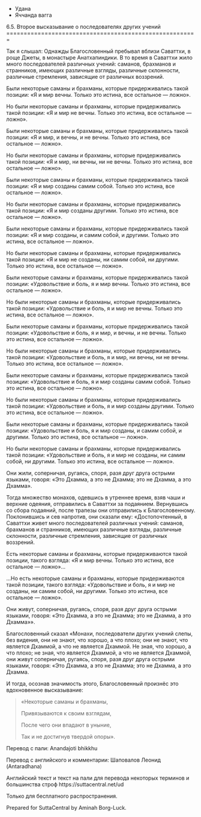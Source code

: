 









* Удана
* Яччанда вагга


6\.5\. Второе высказывание о последователях других учений
\=\=\=\=\=\=\=\=\=\=\=\=\=\=\=\=\=\=\=\=\=\=\=\=\=\=\=\=\=\=\=\=\=\=\=\=\=\=\=\=\=\=\=\=\=\=\=\=\=\=\=\=\=\=\=



Так я слышал: Однажды Благословенный пребывал вблизи Саваттхи, в роще Джеты, в монастыре Анатхапиндики\. В то время в Саваттхи жило много последователей различных учений: саманов, брахманов и странников, имеющих различные взгляды, различные склонности, различные стремления, зависящие от различных воззрений\.


Были некоторые саманы и брахманы, которые придерживались такой позиции: «Я и мир вечны\. Только это истина, все остальное — ложно»\.


Но были некоторые саманы и брахманы, которые придерживались такой позиции: «Я и мир не вечны\. Только это истина, все остальное — ложно»\.


Были некоторые саманы и брахманы, которые придерживались такой позиции: «Я и мир, и вечны, и не вечны\. Только это истина, все остальное — ложно»\.


Но были некоторые саманы и брахманы, которые придерживались такой позиции: «Я и мир, ни вечны, ни не вечны\. Только это истина, все остальное — ложно»\.


Были некоторые саманы и брахманы, которые придерживались такой позиции: «Я и мир созданы самим собой\. Только это истина, все остальное — ложно»\.


Но были некоторые саманы и брахманы, которые придерживались такой позиции: «Я и мир созданы другими\. Только это истина, все остальное — ложно»\.


Были некоторые саманы и брахманы, которые придерживались такой позиции: «Я и мир созданы, и самим собой, и другими\. Только это истина, все остальное — ложно»\.


Но были некоторые саманы и брахманы, которые придерживались такой позиции: «Я и мир не созданы, ни самим собой, ни другими\. Только это истина, все остальное — ложно»\.


Были некоторые саманы и брахманы, которые придерживались такой позиции: «Удовольствие и боль, я и мир вечны\. Только это истина, все остальное — ложно»\.


Но были некоторые саманы и брахманы, которые придерживались такой позиции: «Удовольствие и боль, я и мир не вечны\. Только это истина, все остальное — ложно»\.


Были некоторые саманы и брахманы, которые придерживались такой позиции: «Удовольствие и боль, я и мир, и вечны, и не вечны\. Только это истина, все остальное — ложно»\.


Но были некоторые саманы и брахманы, которые придерживались такой позиции: «Удовольствие и боль, я и мир, ни вечны, ни не вечны\. Только это истина, все остальное — ложно»\.


Были некоторые саманы и брахманы, которые придерживались такой позиции: «Удовольствие и боль, я и мир созданы самим собой\. Только это истина, все остальное — ложно»\.


Но были некоторые саманы и брахманы, которые придерживались такой позиции: «Удовольствие и боль, я и мир созданы другими\. Только это истина, все остальное — ложно»\.


Были некоторые саманы и брахманы, которые придерживались такой позиции: «Удовольствие и боль, я и мир созданы, и самим собой, и другими\. Только это истина, все остальное — ложно»\.


Но были некоторые саманы и брахманы, которые придерживались такой позиции: «Удовольствие и боль, я и мир не созданы, ни самим собой, ни другими\. Только это истина, все остальное — ложно»\.


Они жили, соперничая, ругаясь, споря, разя друг друга острыми языками, говоря: «Это Дхамма, а это не Дхамма; это не Дхамма, а это Дхамма»\.


Тогда множество монахов, одевшись в утреннее время, взяв чаши и верхние одеяния, отправились в Саваттхи за подаянием\. Вернувшись со сбора подаяний, после трапезы они отправились к Благословенному\. Поклонившись и сев напротив, они сказали ему: «Достопочтенный, в Саваттхи живет много последователей различных учений: саманов, брахманов и странников, имеющих различные взгляды, различные склонности, различные стремления, зависящие от различных воззрений\.


Есть некоторые саманы и брахманы, которые придерживаются такой позиции, такого взгляда: «Я и мир вечны\. Только это истина, все остальное — ложно»…


…Но есть некоторые саманы и брахманы, которые придерживаются такой позиции, такого взгляда: «Удовольствие и боль, я и мир не созданы, ни самим собой, ни другими\. Только это истина, все остальное — ложно»\.


Они живут, соперничая, ругаясь, споря, разя друг друга острыми языками, говоря: «Это Дхамма, а это не Дхамма; это не Дхамма, а это Дхамма»»\.


Благословенный сказал «Монахи, последователи других учений слепы, без видения, они не знают, что хорошо, а что плохо; они не знают, что является Дхаммой, а что не является Дхаммой\. Не зная, что хорошо, а что плохо; не зная, что является Дхаммой, а что не является Дхаммой, они живут соперничая, ругаясь, споря, разя друг друга острыми языками, говоря: «Это Дхамма, а это не Дхамма; это не Дхамма, а это Дхамма\.


И тогда, осознав значимость этого, Благословенный произнёс это вдохновенное высказывание:



> «Некоторые саманы и брахманы,  
> 
> Привязываются к своим взглядам,  
> 
> После чего они впадают в уныние,  
> 
> Так и не достигнув твердой опоры»\.



Перевод с пали: Anandajoti bhikkhu


Перевод с английского и комментарии: Шаповалов Леонид \(Antaradhana\)


Английский текст и текст на пали для перевода некоторых терминов и большинства строф https://suttacentral\.net/ud


  

Только для бесплатного распространения\.


  

Prepared for SuttaCentral by Aminah Borg\-Luck\.






